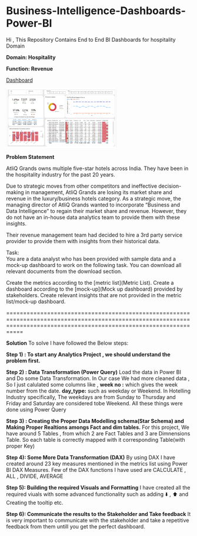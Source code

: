 # Business-Intelligence-Dashboards-Power-BI

Hi , This Repository Contains End to End BI Dashboards for hospitality Domain 

**Domain:  Hospitality**    

**Function: Revenue**

[Dashboard](https://github.com/Krishna-Narwade/Business-Intelligence-Dashboards---Power-BI/blob/main/Required%20Files/Hospitatlity%20Rervenue%20Insight.pdf)

<img
  src="https://github.com/Krishna-Narwade/Business-Intelligence-Dashboards---Power-BI/blob/main/Required%20Files/BI%20dashboard%20Screenshot.png"
  alt="Alt text"
  title="Optional title"
  style="display: inline-block; margin: 0 auto; max-width: 300px">



**Problem Statement**

AtliQ Grands owns multiple five-star hotels across India. They have been in the hospitality industry for the past 20 years.

Due to strategic moves from other competitors and ineffective decision-making in management, AtliQ Grands are losing its market share and revenue in the luxury/business hotels category. As a strategic move, the managing director of AtliQ Grands wanted to incorporate “Business and Data Intelligence” to regain their market share and revenue. However, they do not have an in-house data analytics team to provide them with these insights.

Their revenue management team had decided to hire a 3rd party service provider to provide them with insights from their historical data.

Task:  
You are a data analyst who has been provided with sample data and a mock-up dashboard to work on the following task. You can download all relevant documents from the download section.

Create the metrics according to the [metric list](Metric List).
Create a dashboard according to the [mock-up](Mock up dashboard) provided by stakeholders.
Create relevant insights that are not provided in the metric list/mock-up dashboard.

=======================================================================================================================================================================

**Solution**
To solve I have followed the Below steps: 

**Step 1) :   To start any Analytics Project , we should understand the problem first.**

**Step 2) :   Data Transformation (Power Query)**
              Load the data in Power BI and Do some Data Transformation. 
              In Our case We had more cleaned data , So I just calulated some columns like , **week no :** which gives the week number from the date. **day_type:**                   such as weekday or Weekend. In Hotelling Industry specifically, The weekdays are from Sunday to Thursday and Friday and Saturday are considered tobe                   Weekend. All these things were done using Power Query
              
**Step 3) :   Creating the Proper Data Modelling schema(Star Schema) and Making Proper Realtions amongs Fact and dim tables.** 
              For this project, We have around 5 Tables , from which 2 are Fact Tables and 3 are Dimnensions Table.
              So each table is correctly mapped with it corresponding Table(with proper Key)
             
     
**Step 4):    Some More Data Transformation (DAX)**
              By using DAX I have created around 23 key measures mentioned in the metrics list using Power BI DAX Measures.
              Few of the DAX functions I have used are CALCULATE , ALL , DIVIDE, AVERAGE
 
**Step 5):    Building the required Visuals and Formatting**
              I have created all the required viuals with some advanced functionality such as adding :arrow_down: , :arrow_up: and Creating the tooltip etc.
             
**Step 6):    Communicate the results to the Stakeholder and Take feedback**
              It is very important to communicate with the stakeholder and take a repetitive feedback from them untill you get the perfect dashboard.
              
              
              
       
             

             




